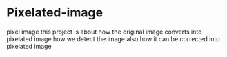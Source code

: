 # Pixelated-image
pixel image
this project is about how the original image converts into pixelated image
how we detect the image
also how it can be corrected into pixelated image
